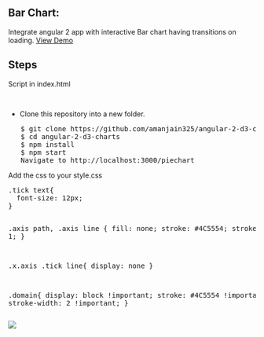 <h2>Bar Chart:</h2>
Integrate angular 2 app with interactive Bar chart having transitions on loading.
<a target="_blank" href="https://embed.plnkr.co/i3qi1z/">View Demo</a>

<h2>Steps</h2>

<p>Script in index.html</p>
<pre>
<script src="https://cdnjs.cloudflare.com/ajax/libs/d3/3.5.6/d3.min.js" charset="utf-8"></script>
</pre>

<ul>
  <li>Clone this repository into a new folder.</li>
  </ul>
<pre>   $ git clone https://github.com/amanjain325/angular-2-d3-charts.git
   $ cd angular-2-d3-charts
   $ npm install
   $ npm start
   Navigate to http://localhost:3000/piechart</pre>

<p>Add the css to your style.css</p>
<pre>
.tick text{
  font-size: 12px;
}

.axis path,
.axis line {
  fill: none;
  stroke: #4C5554;
  stroke-width: 1;
}

.x.axis .tick line{
display: none
}

.domain{
    display: block !important;
    stroke: #4C5554 !important;
    stroke-width: 2 !important;
}
</pre>
<img src="https://raw.githubusercontent.com/amanjain325/angular-2-d3-charts/master/src/assets/img/single-bar-chart-example.png">
